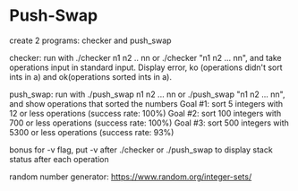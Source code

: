 # Push-Swap

create 2 programs: checker and push_swap

checker: run with ./checker n1 n2 .. nn or ./checker "n1 n2 ... nn", and take operations input in standard input. Display error, ko (operations didn't sort ints in a) and ok(operations sorted ints in a).

push_swap: run with ./push_swap n1 n2 ... nn or ./push_swap "n1 n2 ... nn", and show operations that sorted the numbers
Goal #1: sort 5 integers with 12 or less operations (success rate: 100%)
Goal #2: sort 100 integers with 700 or less operations (success rate: 100%)
Goal #3: sort 500 integers with 5300 or less operations (success rate: 93%)

bonus for -v flag, put -v after ./checker or ./push_swap to display stack status after each operation

random number generator: https://www.random.org/integer-sets/
